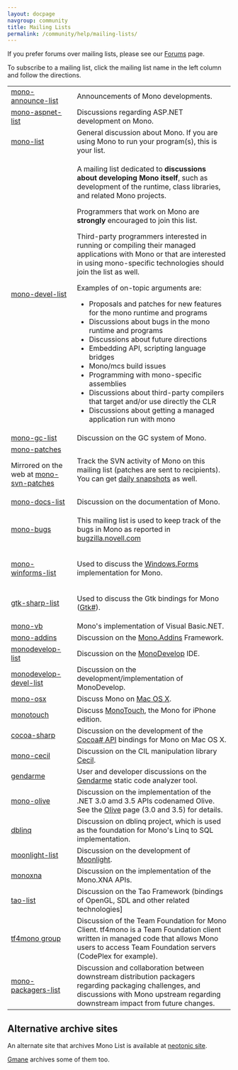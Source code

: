 ```yaml
---
layout: docpage
navgroup: community
title: Mailing Lists
permalink: /community/help/mailing-lists/
---
```


If you prefer forums over mailing lists, please see our [Forums](http://www.go-mono.org/forums/) page.

To subscribe to a mailing list, click the mailing list name in the left column and follow the directions.

<table>
<tbody>
<tr>
  <td><a href="http://lists.ximian.com/mailman/listinfo/mono-announce-list">mono-announce-list</a></td>
  <td>Announcements of Mono developments.</td>
</tr>
<tr>
  <td><a href="http://lists.ximian.com/mailman/listinfo/mono-aspnet-list">mono-aspnet-list</a></td>
  <td>Discussions regarding ASP.NET development on Mono.</td>
</tr>
<tr>
  <td><a href="http://lists.ximian.com/mailman/listinfo/mono-list">mono-list</a></td>
  <td>General discussion about Mono. If you are using Mono to run your program(s), this is your list.</td>
</tr>
<tr>
  <td><a href="http://lists.ximian.com/mailman/listinfo/mono-devel-list">mono-devel-list</a></td>
  <td>
    <p>A mailing list dedicated to <strong>discussions about developing Mono itself</strong>, such as development of the runtime, class libraries, and related Mono projects.</p>
    <p>Programmers that work on Mono are <strong>strongly</strong> encouraged to join this list.</p>
    <p>Third-party programmers interested in running or compiling their managed applications with Mono or that are interested in using mono-specific technologies should join the list as well.</p>
    <p>Examples of on-topic arguments are:</p>
    <ul>
    <li>Proposals and patches for new features for the mono runtime and programs</li>
    <li>Discussions about bugs in the mono runtime and programs</li>
    <li>Discussions about future directions</li>
    <li>Embedding API, scripting language bridges</li>
    <li>Mono/mcs build issues</li>
    <li>Programming with mono-specific assemblies</li>
    <li>Discussions about third-party compilers that target and/or use directly the CLR</li>
    <li>Discussions about getting a managed application run with mono</li>
    </ul>
  </td>
</tr>
<tr>
  <td><a href="http://lists.ximian.com/mailman/listinfo/mono-gc-list">mono-gc-list</a></td>
  <td>Discussion on the GC system of Mono.</td>
</tr>
<tr>
  <td>
    <a href="http://lists.ximian.com/mailman/listinfo/mono-patches">mono-patches</a>
    <p>Mirrored on the web at <a href="http://groups-beta.google.com/group/mono-svn-patches">mono-svn-patches</a></p>
  </td>
  <td><p>Track the SVN activity of Mono on this mailing list (patches are sent to recipients). You can get <a href="http://www.go-mono.com/snapshots">daily snapshots</a> as well.</p></td>
</tr>
<tr>
  <td><a href="http://lists.ximian.com/mailman/listinfo/mono-docs-list">mono-docs-list</a></td>
  <td>Discussion on the documentation of Mono.</td>
</tr>
<tr>
  <td><a href="http://lists.ximian.com/mailman/listinfo/mono-bugs">mono-bugs</a></td>
  <td><p>This mailing list is used to keep track of the bugs in Mono as reported in <a href="http://bugzilla.novell.com">bugzilla.novell.com</a></p></td>
</tr>
<tr>
  <td><a href="http://lists.ximian.com/mailman/listinfo/mono-winforms-list">mono-winforms-list</a></td>
  <td><p>Used to discuss the <a href="{{site.github.url}}/old_site/WinForms" title="WinForms">Windows.Forms</a> implementation for Mono.</p></td>
</tr>
<tr>
  <td><a href="http://lists.ximian.com/mailman/listinfo/gtk-sharp-list">gtk-sharp-list</a></td>
  <td><p>Used to discuss the Gtk bindings for Mono (<a href="http://gtk-sharp.sf.net">Gtk#</a>).</p></td>
</tr>
<tr>
  <td><a href="http://lists.ximian.com/mailman/listinfo/mono-vb">mono-vb</a></td>
  <td>Mono's implementation of Visual Basic.NET.</td>
</tr>
<tr>
  <td><a href="http://groups.google.com/group/mono-addins">mono-addins</a></td>
  <td>Discussion on the <a href="{{site.github.url}}/old_site/Mono.Addins" title="Mono.Addins">Mono.Addins</a> Framework.</td>
</tr>
<tr>
  <td><a href="http://lists.ximian.com/mailman/listinfo/monodevelop-list">monodevelop-list</a></td>
  <td>Discussion on the <a href="{{site.github.url}}/old_site/MonoDevelop" title="MonoDevelop">MonoDevelop</a> IDE.</td>
</tr>
<tr>
  <td><a href="http://lists.ximian.com/mailman/listinfo/monodevelop-devel-list">monodevelop-devel-list</a></td>
  <td>Discussion on the development/implementation of MonoDevelop.</td>
</tr>
<tr>
  <td><a href="http://lists.ximian.com/mailman/listinfo/mono-osx">mono-osx</a></td>
  <td>Discuss Mono on <a href="{{site.github.url}}/old_site/Mono:OSX" title="Mono:OSX">Mac OS X</a>.</td>
</tr>
<tr>
  <td><a href="http://lists.ximian.com/mailman/listinfo/monotouch">monotouch</a></td>
  <td>Discuss <a href="{{site.github.url}}/old_site/MonoTouch" title="MonoTouch">MonoTouch</a>, the Mono for iPhone edition.</td>
</tr>
<tr>
  <td><a href="http://lists.ximian.com/mailman/listinfo/cocoa-sharp">cocoa-sharp</a></td>
  <td>Discussion on the development of the <a href="{{site.github.url}}/old_site/MonoMac">Cocoa# API</a> bindings for Mono on Mac OS X.</td>
</tr>
<tr>
  <td><a href="http://groups.google.com/group/mono-cecil">mono-cecil</a></td>
  <td>Discussion on the CIL manipulation library <a href="{{site.github.url}}/old_site/Cecil" title="Cecil">Cecil</a>.</td>
</tr>
<tr>
  <td><a href="http://groups.google.com/group/gendarme">gendarme</a></td>
  <td>User and developer discussions on the <a href="{{site.github.url}}/old_site/Gendarme" title="Gendarme">Gendarme</a> static code analyzer tool.</td>
</tr>
<tr>
  <td><a href="http://groups.google.com/group/mono-olive">mono-olive</a></td>
  <td>Discussion on the implementation of the .NET 3.0 amd 3.5 APIs codenamed Olive. See the <a href="{{site.github.url}}/old_site/Olive" title="Olive">Olive</a> page (3.0 and 3.5) for details.</td>
</tr>
<tr>
  <td><a href="http://groups.google.com/group/dblinq">dblinq</a></td>
  <td>Discussion on dblinq project, which is used as the foundation for Mono's Linq to SQL implementation.</td>
</tr>
<tr>
  <td><a href="http://lists.ximian.com/mailman/listinfo/moonlight-list">moonlight-list</a></td>
  <td>Discussion on the development of <a href="{{site.github.url}}/old_site/Moonlight" title="Moonlight">Moonlight</a>.</td>
</tr>
<tr>
  <td><a href="http://groups.google.com/group/monoxna">monoxna</a></td>
  <td>Discussion on the implementation of the Mono.XNA APIs.</td>
</tr>
<tr>
  <td><a href="http://galactus.ximian.com/mailman/listinfo/tao-list">tao-list</a></td>
  <td>Discussion on the Tao Framework (bindings of OpenGL, SDL and other related technologies]</td>
</tr>
<tr>
  <td><a href="http://groups.google.com/group/tf4mono">tf4mono group</a></td>
  <td>Discussion of the Team Foundation for Mono Client. tf4mono is a Team Foundation client written in managed code that allows Mono users to access Team Foundation servers (CodePlex for example).</td>
</tr>
<tr>
  <td><a href="http://lists.ximian.com/mailman/listinfo/mono-packagers-list">mono-packagers-list</a></td>
  <td>Discussion and collaboration between downstream distribution packagers regarding packaging challenges, and discussions with Mono upstream regarding downstream impact from future changes.</td>
</tr>
</tbody>
</table>

Alternative archive sites
-------------------------

An alternate site that archives Mono List is available at [neotonic site](http://archive.neotonic.com/archive/mono-list).

[Gmane](http://dir.gmane.org/index.php?prefix=gmane.comp.gnome.mono) archives some of them too.

